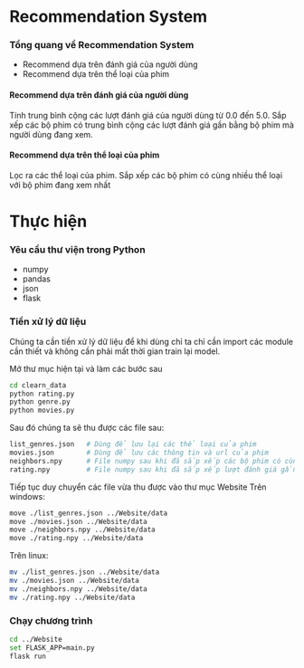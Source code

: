 # Recommendation System

### Tổng quang về Recommendation System
- Recommend dựa trên đánh giá của người dùng
- Recommend dựa trên thể loại của phim

#### Recommend dựa trên đánh giá của người dùng
Tính trung bình cộng các lượt đánh giá của người dùng từ 0.0 đến 5.0. Sắp xếp các bộ phim có trung bình cộng các lượt đánh giá gần bằng bộ phim mà người dùng đang xem.
#### Recommend dựa trên thể loại của phim
Lọc ra các thể loại của phim. Sắp xếp các bộ phim có cùng nhiều thể loại với bộ phim đang xem nhất

# Thực hiện
### Yêu cầu thư viện trong Python
- numpy
- pandas
- json
- flask


### Tiền xử lý dữ liệu
Chúng ta cần tiền xử lý dữ liệu để khi dùng chỉ ta chỉ cần import các module cần thiết và không cần phải mất thời gian train lại model.

Mở thư mục hiện tại và làm các bước sau

```sh
cd clearn_data
python rating.py
python genre.py
python movies.py
```
Sau đó chúng ta sẽ thu được các file sau:
```sh
list_genres.json   # Dùng để lưu lại các thể loại của phim
movies.json        # Dùng để lưu các thông tin và url của phim
neighbors.npy      # File numpy sau khi đã sắp xếp các bộ phim có cùng thể loại
rating.npy         # File numpy sau khi đã sắp xếp lượt đánh giá gần bằng nhau
```
Tiếp tục duy chuyển các file vừa thu được vào thư mục Website
Trên windows:
```sh
move ./list_genres.json ../Website/data
move ./movies.json ../Website/data
move ./neighbors.npy ../Website/data
move ./rating.npy ../Website/data
```
Trên linux:
```sh
mv ./list_genres.json ../Website/data
mv ./movies.json ../Website/data
mv ./neighbors.npy ../Website/data
mv ./rating.npy ../Website/data
```
### Chạy chương trình
```sh
cd ../Website
set FLASK_APP=main.py
flask run
```
